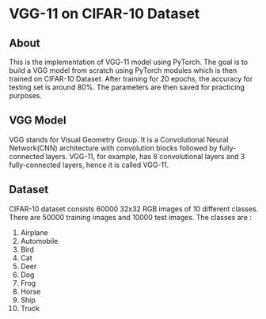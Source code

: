 # VGG-11 on CIFAR-10 Dataset

## About
This is the implementation of VGG-11 model using PyTorch. The goal is to build a VGG model from scratch using PyTorch modules which is
then trained on CIFAR-10 Dataset. After training for 20 epochs, the accuracy for testing set is around 80%. The parameters are then saved for practicing purposes. 

## VGG Model
VGG stands for Visual Geometry Group. It is a Convolutional Neural Network(CNN) architecture with convolution blocks followed by 
fully-connected layers. VGG-11, for example, has 8 convolutional layers and 3 fully-connected layers, hence it is called VGG-11.  

## Dataset
CIFAR-10 dataset consists 60000 32x32 RGB images of 10 different classes. There are 50000 training images and 10000 test images. The 
classes are :
1. Airplane
2. Automobile
3. Bird
4. Cat
5. Deer
6. Dog
7. Frog
8. Horse
9. Ship
10. Truck   